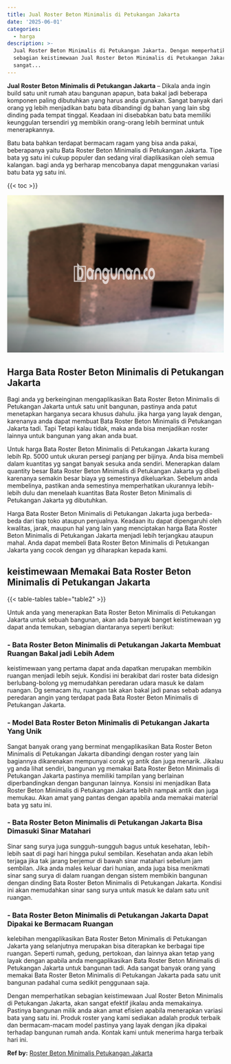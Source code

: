 ```yaml
---
title: Jual Roster Beton Minimalis di Petukangan Jakarta
date: '2025-06-01'
categories:
  - harga
description: >-
  Jual Roster Beton Minimalis di Petukangan Jakarta. Dengan memperhatikan
  sebagian keistimewaan Jual Roster Beton Minimalis di Petukangan Jakarta, akan
  sangat...
---
```


**Jual Roster Beton Minimalis di Petukangan Jakarta** – Dikala anda ingin build satu unit rumah atau bangunan apapun, bata bakal jadi beberapa komponen paling dibutuhkan yang harus anda gunakan. Sangat banyak dari orang yg lebih menjadikan batu bata dibandingi dg bahan yang lain sbg dinding pada tempat tinggal. Keadaan ini disebabkan batu bata memiliki keunggulan tersendiri yg membikin orang-orang lebih berminat untuk menerapkannya.

Batu bata bahkan terdapat bermacam ragam yang bisa anda pakai, beberapanya yaitu Bata Roster Beton Minimalis di Petukangan Jakarta. Tipe bata yg satu ini cukup populer dan sedang viral diaplikasikan oleh semua kalangan. bagi anda yg berharap mencobanya dapat menggunakan variasi batu bata yg satu ini.

{{< toc >}}

![Jual Roster Beton Minimalis di Petukangan Jakarta](/images/bata-roster-minimalis-29.png)

## Harga Bata Roster Beton Minimalis di Petukangan Jakarta

Bagi anda yg berkeinginan mengaplikasikan Bata Roster Beton Minimalis di Petukangan Jakarta untuk satu unit bangunan, pastinya anda patut menetapkan harganya secara khusus dahulu. jika harga yang layak dengan, karenanya anda dapat membuat Bata Roster Beton Minimalis di Petukangan Jakarta tadi. Tapi Tetapi kalau tidak, maka anda bisa menjadikan roster lainnya untuk bangunan yang akan anda buat.

Untuk harga Bata Roster Beton Minimalis di Petukangan Jakarta kurang lebih Rp. 5000 untuk ukuran persegi panjang per bijinya. Anda bisa membeli dalam kuantitas yg sangat banyak sesuka anda sendiri. Menerapkan dalam quantity besar Bata Roster Beton Minimalis di Petukangan Jakarta yg dibeli karenanya semakin besar biaya yg semestinya dikeluarkan. Sebelum anda membelinya, pastikan anda semestinya memperhatikan ukurannya lebih-lebih dulu dan menelaah kuantitas Bata Roster Beton Minimalis di Petukangan Jakarta yg dibutuhkan.

Harga Bata Roster Beton Minimalis di Petukangan Jakarta juga berbeda-beda dari tiap toko ataupun penjualnya. Keadaan itu dapat dipengaruhi oleh kwalitas, jarak, maupun hal yang lain yang menciptakan harga Bata Roster Beton Minimalis di Petukangan Jakarta menjadi lebih terjangkau ataupun mahal. Anda dapat membeli Bata Roster Beton Minimalis di Petukangan Jakarta yang cocok dengan yg diharapkan kepada kami.

## keistimewaan Memakai Bata Roster Beton Minimalis di Petukangan Jakarta

{{< table-tables table="table2" >}}

Untuk anda yang menerapkan Bata Roster Beton Minimalis di Petukangan Jakarta untuk sebuah bangunan, akan ada banyak banget keistimewaan yg dapat anda temukan, sebagian diantaranya seperti berikut:

### \- Bata Roster Beton Minimalis di Petukangan Jakarta Membuat Ruangan Bakal jadi Lebih Adem

keistimewaan yang pertama dapat anda dapatkan merupakan membikin ruangan menjadi lebih sejuk. Kondisi ini berakibat dari roster bata didesign berlubang-bolong yg memudahkan peredaran udara masuk ke dalam ruangan. Dg semacam itu, ruangan tak akan bakal jadi panas sebab adanya peredaran angin yang terdapat pada Bata Roster Beton Minimalis di Petukangan Jakarta.

### \- Model Bata Roster Beton Minimalis di Petukangan Jakarta Yang Unik

Sangat banyak orang yang berminat mengaplikasikan Bata Roster Beton Minimalis di Petukangan Jakarta dibandingi dengan roster yang lain bagiannya dikarenakan mempunyai corak yg antik dan juga menarik. Jikalau yg anda lihat sendiri, bangunan yg memakai Bata Roster Beton Minimalis di Petukangan Jakarta pastinya memiliki tampilan yang berlainan diperbandingkan dengan bangunan lainnya. Konsisi ini menjadikan Bata Roster Beton Minimalis di Petukangan Jakarta lebih nampak antik dan juga memukau. Akan amat yang pantas dengan apabila anda memakai material bata yg satu ini.

### \- Bata Roster Beton Minimalis di Petukangan Jakarta Bisa Dimasuki Sinar Matahari

Sinar sang surya juga sungguh-sungguh bagus untuk kesehatan, lebih-lebih saat di pagi hari hingga pukul sembilan. Kesehatan anda akan lebih terjaga jika tak jarang berjemur di bawah sinar matahari sebelum jam sembilan. Jika anda males keluar dari hunian, anda juga bisa menikmati sinar sang surya di dalam ruangan dengan sistem membikin bangunan dengan dinding Bata Roster Beton Minimalis di Petukangan Jakarta. Kondisi ini akan memudahkan sinar sang surya untuk masuk ke dalam satu unit ruangan.

### \- Bata Roster Beton Minimalis di Petukangan Jakarta Dapat Dipakai ke Bermacam Ruangan

kelebihan mengaplikasikan Bata Roster Beton Minimalis di Petukangan Jakarta yang selanjutnya merupakan bisa diterapkan ke berbagai tipe ruangan. Seperti rumah, gedung, pertokoan, dan lainnya akan tetap yang layak dengan apabila anda mengaplikasikan Bata Roster Beton Minimalis di Petukangan Jakarta untuk bangunan tadi. Ada sangat banyak orang yang memakai Bata Roster Beton Minimalis di Petukangan Jakarta pada satu unit bangunan padahal cuma sedikit penggunaan saja.

Dengan memperhatikan sebagian keistimewaan Jual Roster Beton Minimalis di Petukangan Jakarta, akan sangat efektif jikalau anda memakainya. Pastinya bangunan milik anda akan amat efisien apabila menerapkan variasi bata yang satu ini. Produk roster yang kami sediakan adalah produk terbaik dan bermacam-macam model pastinya yang layak dengan jika dipakai terhadap bangunan rumah anda. Kontak kami untuk menerima harga terbaik hari ini.

**Ref by:** [Roster Beton Minimalis Petukangan Jakarta](https://id.wikipedia.org/wiki/Roster)
